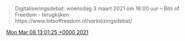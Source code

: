 > Digitaliseringsdebat: woensdag 3 maart 2021 om 16:00 uur – Bits of Freedom \- terugkijken https://www\.bitsoffreedom\.nl/verkiezingsdebat/

<img src="../../media/tweet.ico" width="12" /> [Mon Mar 08 13:01:25 +0000 2021](https://twitter.com/DromerDenker/status/1368909720229208070)
